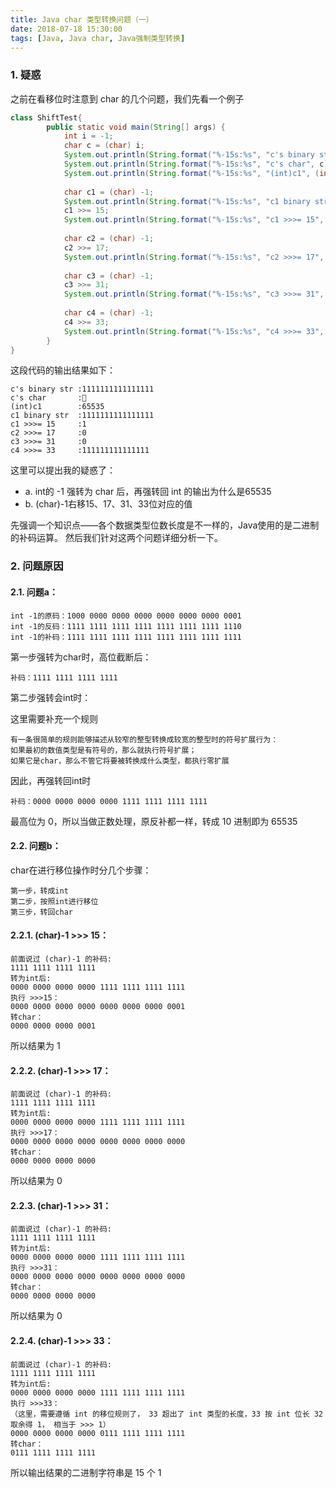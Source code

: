 ```yaml
---
title: Java char 类型转换问题（一）
date: 2018-07-18 15:30:00
tags: [Java, Java char, Java强制类型转换]
---
```


### 1. 疑惑
之前在看移位时注意到 char 的几个问题，我们先看一个例子
```java
class ShiftTest{
        public static void main(String[] args) {
            int i = -1;
            char c = (char) i;
            System.out.println(String.format("%-15s:%s", "c's binary str", Integer.toBinaryString(c)));
            System.out.println(String.format("%-15s:%s", "c's char", c));
            System.out.println(String.format("%-15s:%s", "(int)c1", (int) c));
    
            char c1 = (char) -1;
            System.out.println(String.format("%-15s:%s", "c1 binary str", Integer.toBinaryString(c1)));
            c1 >>= 15;
            System.out.println(String.format("%-15s:%s", "c1 >>>= 15", Integer.toBinaryString(c1)));
    
            char c2 = (char) -1;
            c2 >>= 17;
            System.out.println(String.format("%-15s:%s", "c2 >>>= 17", Integer.toBinaryString(c2)));
    
            char c3 = (char) -1;
            c3 >>= 31;
            System.out.println(String.format("%-15s:%s", "c3 >>>= 31", Integer.toBinaryString(c3)));
    
            char c4 = (char) -1;
            c4 >>= 33;
            System.out.println(String.format("%-15s:%s", "c4 >>>= 33", Integer.toBinaryString(c4)));
        }
}
```
这段代码的输出结果如下：
```
c's binary str :1111111111111111
c's char       :￿
(int)c1        :65535
c1 binary str  :1111111111111111
c1 >>>= 15     :1
c2 >>>= 17     :0
c3 >>>= 31     :0
c4 >>>= 33     :111111111111111
```
这里可以提出我的疑惑了：
- a. int的 -1 强转为 char 后，再强转回 int 的输出为什么是65535
- b. (char)-1右移15、17、31、33位对应的值

先强调一个知识点——各个数据类型位数长度是不一样的，Java使用的是二进制的补码运算。
然后我们针对这两个问题详细分析一下。

### 2. 问题原因
#### 2.1. 问题a：
```
int -1的原码：1000 0000 0000 0000 0000 0000 0000 0001
int -1的反码：1111 1111 1111 1111 1111 1111 1111 1110
int -1的补码：1111 1111 1111 1111 1111 1111 1111 1111
```
第一步强转为char时，高位截断后：
```
补码：1111 1111 1111 1111
```
第二步强转会int时：

这里需要补充一个规则
```
有一条很简单的规则能够描述从较窄的整型转换成较宽的整型时的符号扩展行为：
如果最初的数值类型是有符号的，那么就执行符号扩展；
如果它是char，那么不管它将要被转换成什么类型，都执行零扩展
```
因此，再强转回int时
```
补码：0000 0000 0000 0000 1111 1111 1111 1111
```
最高位为 0，所以当做正数处理，原反补都一样，转成 10 进制即为 65535

#### 2.2. 问题b：
char在进行移位操作时分几个步骤：
```
第一步，转成int
第二步，按照int进行移位
第三步，转回char
```
#### 2.2.1. (char)-1 >>> 15：
```
前面说过 (char)-1 的补码:
1111 1111 1111 1111
转为int后:
0000 0000 0000 0000 1111 1111 1111 1111
执行 >>>15：
0000 0000 0000 0000 0000 0000 0000 0001
转char：
0000 0000 0000 0001
```
所以结果为 1

#### 2.2.2. (char)-1 >>> 17：
```
前面说过 (char)-1 的补码:
1111 1111 1111 1111
转为int后:
0000 0000 0000 0000 1111 1111 1111 1111
执行 >>>17：
0000 0000 0000 0000 0000 0000 0000 0000
转char：
0000 0000 0000 0000
```
所以结果为 0

#### 2.2.3. (char)-1 >>> 31：
```
前面说过 (char)-1 的补码:
1111 1111 1111 1111
转为int后:
0000 0000 0000 0000 1111 1111 1111 1111
执行 >>>31：
0000 0000 0000 0000 0000 0000 0000 0000
转char：
0000 0000 0000 0000
```
所以结果为 0


#### 2.2.4. (char)-1 >>> 33：
```
前面说过 (char)-1 的补码:
1111 1111 1111 1111
转为int后:
0000 0000 0000 0000 1111 1111 1111 1111
执行 >>>33：
（这里，需要遵循 int 的移位规则了， 33 超出了 int 类型的长度，33 按 int 位长 32 取余得 1， 相当于 >>> 1）  
0000 0000 0000 0000 0111 1111 1111 1111
转char：
0111 1111 1111 1111
```
所以输出结果的二进制字符串是 15 个 1

